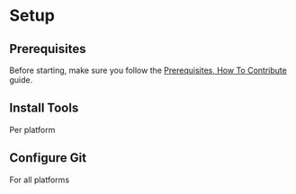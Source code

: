 # Setup

## Prerequisites

Before starting, make sure you follow the [Prerequisites, How To Contribute](https://github.com/microsoft/vscode/wiki/How-to-Contribute#prerequisites) guide.

## Install Tools

Per platform

## Configure Git

For all platforms
